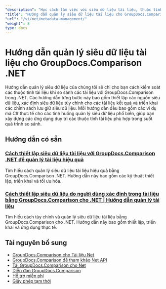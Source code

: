 ```yaml
---
"description": "Học cách làm việc với siêu dữ liệu tài liệu, thuộc tính và cấu hình siêu dữ liệu khi so sánh kết quả với GroupDocs.Comparison cho .NET."
"title": "Hướng dẫn quản lý siêu dữ liệu tài liệu cho GroupDocs.Comparison .NET"
"url": "/vi/net/metadata-management/"
"weight": 8
type: docs
---
```

# Hướng dẫn quản lý siêu dữ liệu tài liệu cho GroupDocs.Comparison .NET

Hướng dẫn quản lý siêu dữ liệu của chúng tôi sẽ chỉ cho bạn cách kiểm soát các thuộc tính tài liệu khi so sánh các tài liệu với GroupDocs.Comparison trong .NET. Các hướng dẫn từng bước này bao gồm thiết lập các nguồn siêu dữ liệu, xác định siêu dữ liệu tùy chỉnh cho các tài liệu kết quả và triển khai các chính sách lưu giữ siêu dữ liệu. Mỗi hướng dẫn đều bao gồm các ví dụ mã C# thực tế cho các tình huống quản lý siêu dữ liệu phổ biến, giúp bạn xây dựng các ứng dụng duy trì các thuộc tính tài liệu phù hợp trong suốt quá trình so sánh.

## Hướng dẫn có sẵn

### [Cách thiết lập siêu dữ liệu tài liệu với GroupDocs.Comparison .NET để quản lý tài liệu hiệu quả](./guide-groupdocs-comparison-net-metadata-setting/)
Tìm hiểu cách quản lý siêu dữ liệu tài liệu hiệu quả bằng GroupDocs.Comparison .NET. Hướng dẫn này bao gồm các kỹ thuật thiết lập, triển khai và tối ưu hóa.

### [Cách thiết lập siêu dữ liệu do người dùng xác định trong tài liệu bằng GroupDocs.Comparison cho .NET | Hướng dẫn quản lý tài liệu](./set-user-defined-metadata-groupdocs-comparison-net/)
Tìm hiểu cách tùy chỉnh và quản lý siêu dữ liệu tài liệu bằng GroupDocs.Comparison cho .NET. Hướng dẫn này bao gồm thiết lập, triển khai và ứng dụng thực tế.

## Tài nguyên bổ sung

- [GroupDocs.Comparison cho Tài liệu Net](https://docs.groupdocs.com/comparison/net/)
- [GroupDocs.Comparison để tham khảo Net API](https://reference.groupdocs.com/comparison/net/)
- [Tải GroupDocs.Comparison cho Net](https://releases.groupdocs.com/comparison/net/)
- [Diễn đàn GroupDocs.Comparison](https://forum.groupdocs.com/c/comparison)
- [Hỗ trợ miễn phí](https://forum.groupdocs.com/)
- [Giấy phép tạm thời](https://purchase.groupdocs.com/temporary-license/)